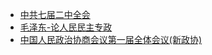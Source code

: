 - [中共七届二中全会](考研/政治/中共七届二中全会.md)
- [毛泽东-论人民民主专政](毛泽东-论人民民主专政.md)
- [中国人民政治协商会议第一届全体会议(新政协)](中国人民政治协商会议第一届全体会议(新政协).md)